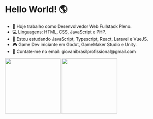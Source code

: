 <h1>Hello World! 🌎</h1>

<ul>
  <li>🏢 Hoje trabalho como Desenvolvedor Web Fullstack Pleno.</li>
  <li>💻 Linguagens: HTML, CSS, JavaScript e PHP. </li>
  <li>📖 Estou estudando JavaScript, Typescript, React, Laravel e VueJS.</li>
  <li>🎮 Game Dev iniciante em Godot, GameMaker Studio e Unity.</li>
  <li>📧 Contate-me no email: giovanibrasilprofissional@gmail.com</li>
</ul>

<div align="left">
 <a href="https://github.com/giovanicerejobrasil">
 <img height="180em" src="https://github-readme-stats.vercel.app/api?username=giovanicerejobrasil&show_icons=true&theme=dark&include_all_commits=true&count_private=true"/>
 <img height="180em" src="https://github-readme-stats.vercel.app/api/top-langs/?username=giovanicerejobrasil&layout=compact&langs_count=7&theme=dark"/>
 </a>
</div>
